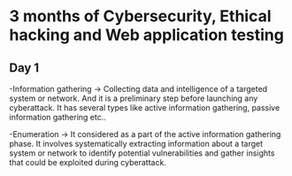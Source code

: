 # 3 months of Cybersecurity, Ethical hacking and Web application testing
## Day 1
  -Information gathering -> Collecting data and intelligence of a targeted system or network. And it is a preliminary step before launching any cyberattack. 
    It has several types like active information gathering, passive information gathering etc..
    
  -Enumeration -> It considered as a part of the active information gathering phase. It involves systematically extracting information about a target system or 
    network to identify potential vulnerabilities and gather insights that could be exploited during cyberattack.
  
